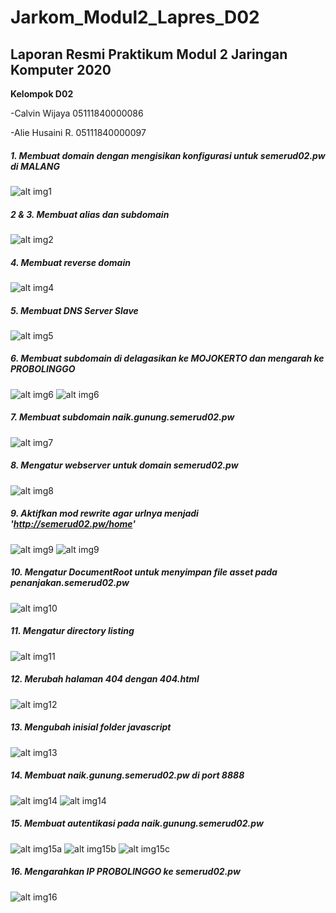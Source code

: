 # Jarkom_Modul2_Lapres_D02
## Laporan Resmi Praktikum Modul 2 Jaringan Komputer 2020
**Kelompok D02**

-Calvin Wijaya 05111840000086

-Alie Husaini R. 05111840000097

##### 1. Membuat domain dengan mengisikan konfigurasi untuk semerud02.pw di MALANG
![alt img1](image/1.png)


##### 2 & 3. Membuat alias dan subdomain
![alt img2](image/2.PNG)


##### 4. Membuat reverse domain
![alt img4](image/4.PNG)


##### 5. Membuat DNS Server Slave
![alt img5](image/5.PNG)


##### 6. Membuat subdomain di delagasikan ke MOJOKERTO dan mengarah ke PROBOLINGGO
![alt img6](image/6a.PNG)
![alt img6](image/6b.PNG)


##### 7. Membuat subdomain naik.gunung.semerud02.pw
![alt img7](image/7.PNG)


##### 8. Mengatur webserver untuk domain semerud02.pw
![alt img8](image/8.png)

##### 9. Aktifkan mod rewrite agar urlnya menjadi 'http://semerud02.pw/home'
![alt img9](image/9a.PNG)
![alt img9](image/9b.PNG)

##### 10. Mengatur DocumentRoot untuk menyimpan file asset pada penanjakan.semerud02.pw
![alt img10](image/10.PNG)

##### 11. Mengatur directory listing
![alt img11](image/11.PNG)

##### 12. Merubah halaman 404 dengan 404.html
![alt img12](image/12.PNG)

##### 13. Mengubah inisial folder javascript
![alt img13](image/13.PNG)

##### 14. Membuat naik.gunung.semerud02.pw di port 8888
![alt img14](image/14a.PNG)
![alt img14](image/14b.PNG)

##### 15. Membuat autentikasi pada naik.gunung.semerud02.pw
![alt img15a](image/15a.PNG)
![alt img15b](image/15b.PNG)
![alt img15c](image/15c.PNG)

##### 16. Mengarahkan IP PROBOLINGGO ke semerud02.pw
![alt img16](image/16.PNG)
